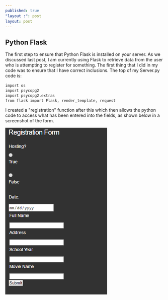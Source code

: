 ```yaml
---
published: true
"layout :": post
layout: post
---
```

## Python Flask

The first step to ensure that Python Flask is installed on your server. As we discussed last post, I am currently using Flask to retrieve data from the user who is attempting to register for something. The first thing that I did in my code was to ensure that I have correct inclusions. The top of my Server.py code is:

	import os
	import psycopg2
	import psycopg2.extras
	from flask import Flask, render_template, request
    
I created a "registration" function after this which then allows the python code to access what has been entered into the fields, as shown below in a screenshot of the form.

![Capture1.PNG](/_posts/Capture1.PNG "Capture1.PNG")
